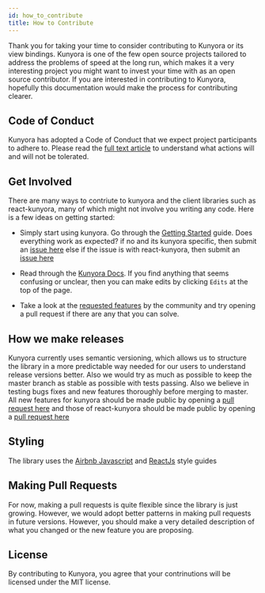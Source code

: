 ```yaml
---
id: how_to_contribute
title: How to Contribute
---
```


Thank you for taking your time to consider contributing to Kunyora or its view bindings. Kunyora is one of the few open source projects tailored to address the problems of speed at the long run, which makes it a very interesting project you might want to invest your time with as an open source contributor. If you are interested in contributing to Kunyora, hopefully this documentation would make the process for contributing clearer.

## Code of Conduct

Kunyora has adopted a Code of Conduct that we expect project participants to adhere to. Please read the [full text article](https://github.com/kunyora/react-kunyora/blob/master/CODE_OF_CONDUCT.md) to understand what actions will and will not be tolerated.

## Get Involved

There are many ways to contriute to kunyora and the client libraries such as react-kunyora, many of which might not involve you writing any code. Here is a few ideas on getting started:

* Simply start using kunyora. Go through the [Getting Started](getting_started.md) guide. Does everything work as expected? if no and its kunyora specific, then submit an [issue here](https://github.com/kunyora/kunyora/issues) else if the issue is with react-kunyora, then submit an [issue here](https://github.com/kunyora/react-kunyora/issues)

* Read through the [Kunyora Docs](https://kunyora.github.io/kunyora). If you find anything that seems confusing or unclear, then you can make edits by clicking `Edits` at the top of the page.

* Take a look at the [requested features](todos.md) by the community and try opening a pull request if there are any that you can solve.

## How we make releases

Kunyora currently uses semantic versioning, which allows us to structure the library in a more predictable way needed for our users to understand release versions better. Also we would try as much as possible to keep the master branch as stable as possible with tests passing. Also we believe in testing bugs fixes and new features thoroughly before merging to master. All new features for kunyora should be made public by opening a [pull request here](https://github.com/kunyora/kunyora/pulls) and those of react-kunyora should be made public by opening a [pull request here](https://github.com/kunyora/react-kunyora/pulls)

## Styling

The library uses the [Airbnb Javascript]((https://github.com/airbnb/javascript/blob/master/README.md)) and [ReactJs](https://github.com/airbnb/javascript/blob/master/react/README.md) style guides

## Making Pull Requests

For now, making a pull requests is quite flexible since the library is just growing. However, we would adopt better patterns in making pull requests in future versions. However, you should make a very detailed description of what you changed or the new feature you are proposing.

## License

By contributing to Kunyora, you agree that your contrinutions will be licensed under the MIT license.
